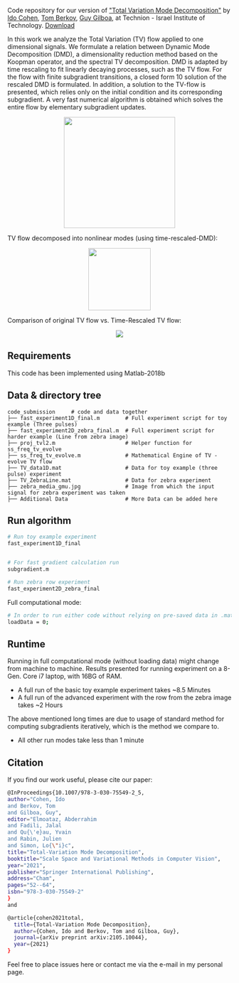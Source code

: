 Code repository for our version of ["Total Variation Mode Decomposition"](https://link.springer.com/chapter/10.1007/978-3-030-75549-2_5) by [Ido Cohen](https://idocohen.co.il/), [Tom Berkov](https://www.vision-and-sensing.com/copy-of-jonathan-brokman), [Guy Gilboa](https://guygilboa.net.technion.ac.il/), at Technion - Israel Institute of Technology. [Download](https://github.com/IdoCohen5743/Total-Variation-Mode-Decomposition/archive/refs/heads/main.zip)

In this work we analyze the Total Variation (TV) flow applied to one dimensional signals. We formulate a relation between Dynamic
Mode Decomposition (DMD), a dimensionality reduction method based on the Koopman operator, and the spectral TV decomposition. DMD is
adapted by time rescaling to fit linearly decaying processes, such as the TV flow. For the flow with finite subgradient transitions, a closed form 10 solution of the rescaled DMD is formulated. In addition, a solution to the TV-flow is presented, which relies only on the initial condition and its corresponding subgradient. A very fast numerical algorithm is obtained which solves the entire flow by elementary subgradient updates.

<p align="center"><img src="https://i.imgur.com/7VbdaoN.png" | height=250></p>
TV flow decomposed into nonlinear modes (using time-rescaled-DMD):

<p align="center"><img src="https://i.imgur.com/UKDQt6Z.png" | height=140 ></p>

Comparison of original TV flow vs. Time-Rescaled TV flow:
<p align="center"><img src="https://i.imgur.com/6Q5hDU4.gif"></p>




## Requirements
This code has been implemented using Matlab-2018b

## Data & directory tree

```
code_submission 	# code and data together
├── fast_experiment1D_final.m  		 # Full experiment script for toy example (Three pulses)
├── fast_experiment2D_zebra_final.m  # Full experiment script for harder example (Line from zebra image)
├── proj_tvl2.m          			 # Helper function for ss_freq_tv_evolve
├── ss_freq_tv_evolve.m   			 # Mathematical Engine of TV - evolve TV flow
├── TV_data1D.mat         		     # Data for toy example (three pulse) experiment
├── TV_ZebraLine.mat      			 # Data for zebra experiment
├── zebra_media_gmu.jpg   			 # Image from which the input signal for zebra experiment was taken
├── Additional Data       			 # More Data can be added here
```

## Run algorithm
```bash
# Run toy example experiment
fast_experiment1D_final
```

```bash

# For fast gradient calculation run
subgradient.m
```

```bash
# Run zebra row experiment
fast_experiment2D_zebra_final
```
Full computational mode:
```bash
# In order to run either code without relying on pre-saved data in .mat files, please change the loadData flag in line 3 to 0
loadData = 0;
```

## Runtime
Running in full computational mode (without loading data) might change from machine to machine. Results presented for running experiment on a 8-Gen. Core i7 laptop, with 16BG of RAM.

- A full run of the basic toy example experiment takes ~8.5 Minutes
- A full run of the advanced experiment with the row from the zebra image takes ~2 Hours

The above mentioned long times are due to usage of standard method for computing subgradients iteratively, which is the method we compare to.

- All other run modes take less than 1 minute



## Citation
If you find our work useful, please cite our paper:
```bash
@InProceedings{10.1007/978-3-030-75549-2_5,
author="Cohen, Ido
and Berkov, Tom
and Gilboa, Guy",
editor="Elmoataz, Abderrahim
and Fadili, Jalal
and Qu{\'e}au, Yvain
and Rabin, Julien
and Simon, Lo{\"i}c",
title="Total-Variation Mode Decomposition",
booktitle="Scale Space and Variational Methods in Computer Vision",
year="2021",
publisher="Springer International Publishing",
address="Cham",
pages="52--64",
isbn="978-3-030-75549-2"
}
and

@article{cohen2021total,
  title={Total-Variation Mode Decomposition},
  author={Cohen, Ido and Berkov, Tom and Gilboa, Guy},
  journal={arXiv preprint arXiv:2105.10044},
  year={2021}
}

```

Feel free to place issues here or contact me via the e-mail in my personal page.
